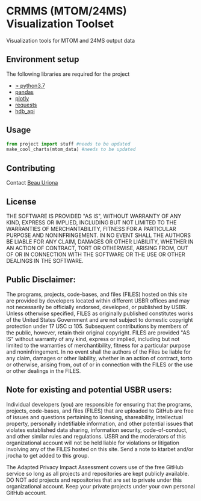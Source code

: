 # CRMMS (MTOM/24MS) Visualization Toolset

Visualization tools for MTOM and 24MS output data

## Environment setup

The following libraries are required for the project

- [> python3.7](https://www.python.org/downloads/)
- [pandas](https://pandas.pydata.org/)
- [plotly](https://plot.ly/)
- [requests](https://2.python-requests.org/en/master/)
- [hdb_api](https://github.com/beautah/hdb_api)


## Usage

```python
from project import stuff #needs to be updated
make_cool_charts(mtom_data) #needs to be updated
```

## Contributing
Contact [Beau Uriona](mailto:beau.uriona@google.com)

## License
THE SOFTWARE IS PROVIDED "AS IS", WITHOUT WARRANTY OF ANY KIND, EXPRESS OR IMPLIED, INCLUDING BUT NOT LIMITED TO THE WARRANTIES OF MERCHANTABILITY, FITNESS FOR A PARTICULAR PURPOSE AND NONINFRINGEMENT. IN NO EVENT SHALL THE AUTHORS BE LIABLE FOR ANY CLAIM, DAMAGES OR OTHER LIABILITY, WHETHER IN AN ACTION OF CONTRACT, TORT OR OTHERWISE, ARISING FROM, OUT OF OR IN CONNECTION WITH THE SOFTWARE OR THE USE OR OTHER DEALINGS IN THE SOFTWARE.

## Public Disclaimer:
The programs, projects, code-bases, and files (FILES) hosted on this site are provided by developers located within different USBR offices and may not necessarily be officially endorsed, developed, or published by USBR. Unless otherwise specified, FILES as originally published constitutes works of the United States Government and are not subject to domestic copyright protection under 17 USC ¤ 105. Subsequent contributions by members of the public, however, retain their original copyright. FILES are provided "AS IS" without warranty of any kind, express or implied, including but not limited to the warranties of merchantibility, fitness for a particular purpose and noninfringement. In no event shall the authors of the Files be liable for any claim, damages or other liability, whether in an action of contract, torto or otherwise, arising from, out of or in connection with the FILES or the use or other dealings in the FILES.

## Note for existing and potential USBR users:
Individual developers (you) are responsible for ensuring that the programs, projects, code-bases, and files (FILES) that are uploaded to GitHub are free of issues and questions pertaining to licensing, shareability, intellectual property, personally indetifiable information, and other potential issues that violates established data sharing, information security, code-of-conduct, and other similar rules and regulations. USBR and the moderators of this organizational account will not be held liable for violations or litigation involving any of the FILES hosted on this site. Send a note to ktarbet and/or jrocha to get added to this group.

The Adapted Privacy Impact Assessment covers use of the free GitHub service so long as all projects and repositories are kept publicly available. DO NOT add projects and repositories that are set to private under this organizational account. Keep your private projects under your own personal GitHub account.